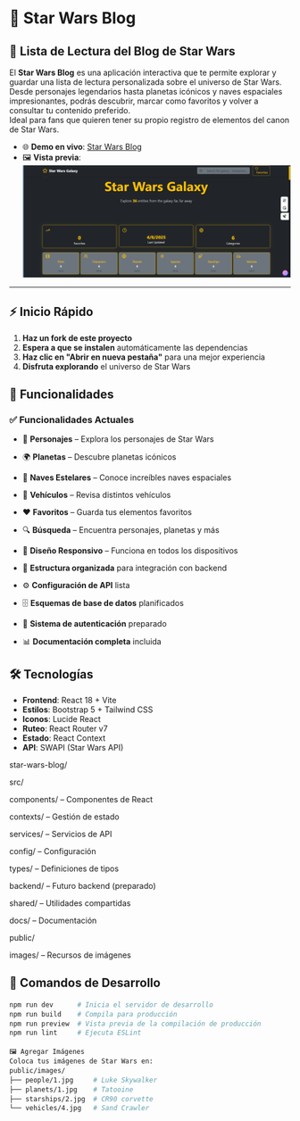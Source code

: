 
# 🚀 Star Wars Blog

## 📖 Lista de Lectura del Blog de Star Wars

El **Star Wars Blog** es una aplicación interactiva que te permite explorar y guardar una lista de lectura personalizada sobre el universo de Star Wars.  Desde personajes legendarios hasta planetas icónicos y naves espaciales impresionantes, podrás descubrir, marcar como favoritos y volver a consultar tu contenido preferido.  
Ideal para fans que quieren tener su propio registro de elementos del canon de Star Wars.

- 🌐 **Demo en vivo**: [Star Wars Blog](https://melodious-cannoli-2faf39.netlify.app/)
- 🖼️ **Vista previa**: ![Vista Previa](https://github.com/alejandrabarcena/blogstarwars-bootcamp2025/blob/main/vistrapreviablogstarwars.png?raw=true)

---

## ⚡ Inicio Rápido

1. **Haz un fork de este proyecto**
2. **Espera a que se instalen** automáticamente las dependencias
3. **Haz clic en "Abrir en nueva pestaña"** para una mejor experiencia
4. **Disfruta explorando** el universo de Star Wars

## 🌟 Funcionalidades

### ✅ Funcionalidades Actuales
- 👥 **Personajes** – Explora los personajes de Star Wars
- 🌍 **Planetas** – Descubre planetas icónicos
- 🚀 **Naves Estelares** – Conoce increíbles naves espaciales
- 🚗 **Vehículos** – Revisa distintos vehículos
- ❤️ **Favoritos** – Guarda tus elementos favoritos
- 🔍 **Búsqueda** – Encuentra personajes, planetas y más
- 📱 **Diseño Responsivo** – Funciona en todos los dispositivos

- 📁 **Estructura organizada** para integración con backend
- ⚙️ **Configuración de API** lista
- 🗄️ **Esquemas de base de datos** planificados
- 🔐 **Sistema de autenticación** preparado
- 📊 **Documentación completa** incluida

## 🛠️ Tecnologías

- **Frontend**: React 18 + Vite
- **Estilos**: Bootstrap 5 + Tailwind CSS
- **Iconos**: Lucide React
- **Ruteo**: React Router v7
- **Estado**: React Context
- **API**: SWAPI (Star Wars API)

star-wars-blog/

src/

components/ – Componentes de React

contexts/ – Gestión de estado

services/ – Servicios de API

config/ – Configuración

types/ – Definiciones de tipos

backend/ – Futuro backend (preparado)

shared/ – Utilidades compartidas

docs/ – Documentación

public/

images/ – Recursos de imágenes



## 🎯 Comandos de Desarrollo

```bash
npm run dev      # Inicia el servidor de desarrollo
npm run build    # Compila para producción
npm run preview  # Vista previa de la compilación de producción
npm run lint     # Ejecuta ESLint

🖼️ Agregar Imágenes
Coloca tus imágenes de Star Wars en:
public/images/
├── people/1.jpg     # Luke Skywalker
├── planets/1.jpg    # Tatooine
├── starships/2.jpg  # CR90 corvette
└── vehicles/4.jpg   # Sand Crawler



